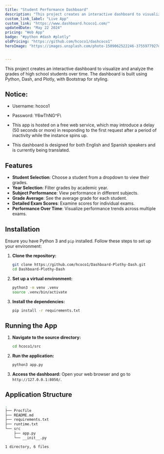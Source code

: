 ```yaml
---
title: "Student Performance Dashboard"
description: "This project creates an interactive dashboard to visualize and analyze the grades of high school students over time...."
custom_link_label: "Live App"
custom_link: "https://www.dashboard.hcoco1.com/"
updatedDate: "May 22 2024"
pricing: "Web App"
badge: "#python #dash #plotly"
oldPricing: "https://github.com/hcoco1/dashcoco1"
heroImage: "https://images.unsplash.com/photo-1509062522246-3755977927d7?q=80&w=2132&auto=format&fit=crop&ixlib=rb-4.0.3&ixid=M3wxMjA3fDB8MHxwaG90by1wYWdlfHx8fGVufDB8fHx8fA%3D%3D"


---
```



This project creates an interactive dashboard to visualize and analyze the grades of high school students over time. The dashboard is built using Python, Dash, and Plotly, with Bootstrap for styling.

## Notice:

- Username: hcoco1
- Password: Y6wThNG^F\

- This app is hosted on a free web service, which may introduce a delay (50 seconds or more) in responding to the first request after a period of inactivity while the instance spins up.

- This dashboard is designed for both English and Spanish speakers and is currently being translated.

## Features

- **Student Selection**: Choose a student from a dropdown to view their grades.
- **Year Selection**: Filter grades by academic year.
- **Subject Performance**: View performance in different subjects.
- **Grade Average**: See the average grade for each student.
- **Detailed Exam Scores**: Examine scores for individual exams.
- **Performance Over Time**: Visualize performance trends across multiple exams.

## Installation

Ensure you have Python 3 and `pip` installed. Follow these steps to set up your environment:

1. **Clone the repository:**
    ```sh
    git clone https://github.com/hcoco1/Dashboard-Plothy-Dash.git
    cd Dashboard-Plothy-Dash
    ```

2. **Set up a virtual environment:**
    ```sh
    python3 -m venv .venv
    source .venv/bin/activate
    ```

3. **Install the dependencies:**
    ```sh
    pip install -r requirements.txt
    ```

## Running the App

1. **Navigate to the source directory:**
    ```sh
    cd hcoco1/src
    ```

2. **Run the application:**
    ```sh
    python3 app.py
    ```

3. **Access the dashboard:**
   Open your web browser and go to `http://127.0.0.1:8050/`.

## Application Structure

```sh
.
├── Procfile
├── README.md
├── requirements.txt
├── runtime.txt
└── src
    ├── app.py
    └── __init__.py

1 directory, 6 files
```



